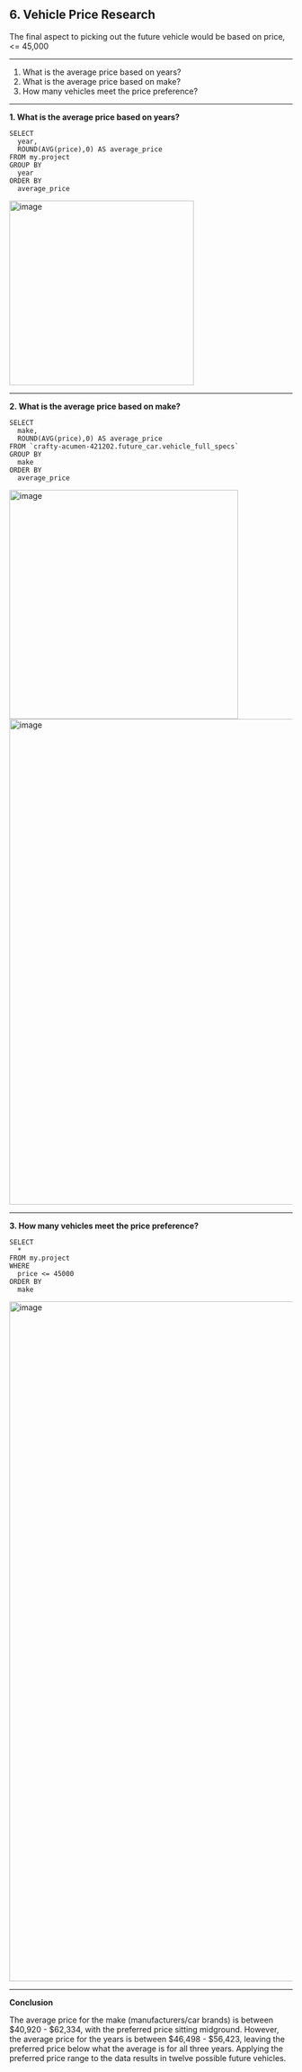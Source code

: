 ## 6. Vehicle Price Research

The final aspect to picking out the future vehicle would be based on price, <= 45,000

-----
1. What is the average price based on years?
2. What is the average price based on make?
3. How many vehicles meet the price preference?

-----
**1. What is the average price based on years?**

```
SELECT  
  year,
  ROUND(AVG(price),0) AS average_price
FROM my.project
GROUP BY
  year
ORDER BY
  average_price
```
<img width="328" alt="image" src="https://github.com/user-attachments/assets/3d45778b-2c14-4036-a06e-6844c701921a">

-----
**2. What is the average price based on make?**

```
SELECT  
  make,
  ROUND(AVG(price),0) AS average_price
FROM `crafty-acumen-421202.future_car.vehicle_full_specs` 
GROUP BY
  make
ORDER BY
  average_price
```
<img width="407" alt="image" src="https://github.com/user-attachments/assets/61740f38-4438-47dd-ba36-5ca088073075">

<img width="863" alt="image" src="https://github.com/user-attachments/assets/39f1a427-4dde-45b5-ab22-3bca25d80560">

-----
**3. How many vehicles meet the price preference?**

```
SELECT  
  *
FROM my.project
WHERE
  price <= 45000
ORDER BY
  make
```
<img width="1208" alt="image" src="https://github.com/user-attachments/assets/57bbb44c-49a2-4706-80c4-21182adec277">

-----

**Conclusion**

The average price for the make (manufacturers/car brands) is between $40,920 - $62,334, with the preferred price sitting midground.
However, the average price for the years is between $46,498 - $56,423, leaving the preferred price below what the average is for all three years.
Applying the preferred price range to the data results in twelve possible future vehicles.

